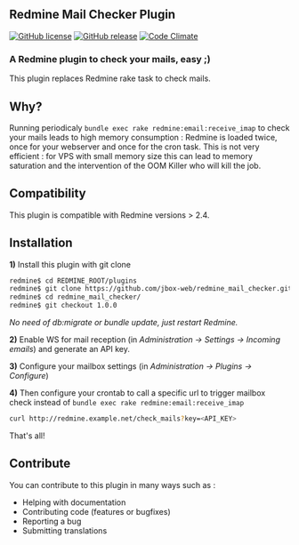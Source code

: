## Redmine Mail Checker Plugin

[![GitHub license](https://img.shields.io/github/license/jbox-web/redmine_mail_checker.svg)](https://github.com/jbox-web/redmine_mail_checker/blob/devel/LICENSE)
[![GitHub release](https://img.shields.io/github/release/jbox-web/redmine_mail_checker.svg)](https://github.com/jbox-web/redmine_mail_checker/releases/latest)
[![Code Climate](https://codeclimate.com/github/jbox-web/redmine_mail_checker.png)](https://codeclimate.com/github/jbox-web/redmine_mail_checker)

### A Redmine plugin to check your mails, easy ;)

This plugin replaces Redmine rake task to check mails.

## Why?

Running periodicaly ```bundle exec rake redmine:email:receive_imap``` to check your mails leads to high memory consumption : Redmine is loaded twice, once for your webserver and once for the cron task.
This is not very efficient : for VPS with small memory size this can lead to memory saturation and the intervention of the OOM Killer who will kill the job.

## Compatibility

This plugin is compatible with Redmine versions > 2.4.

## Installation

**1)** Install this plugin with git clone

```sh
redmine$ cd REDMINE_ROOT/plugins
redmine$ git clone https://github.com/jbox-web/redmine_mail_checker.git
redmine$ cd redmine_mail_checker/
redmine$ git checkout 1.0.0
```

*No need of db:migrate or bundle update, just restart Redmine.*

**2)** Enable WS for mail reception (in *Administration -> Settings -> Incoming emails*) and generate an API key.

**3)** Configure your mailbox settings (in *Administration -> Plugins -> Configure*)

**4)** Then configure your crontab to call a specific url to trigger mailbox check instead of ```bundle exec rake redmine:email:receive_imap```

```sh
curl http://redmine.example.net/check_mails?key=<API_KEY>
```

That's all!

## Contribute

You can contribute to this plugin in many ways such as :
* Helping with documentation
* Contributing code (features or bugfixes)
* Reporting a bug
* Submitting translations
